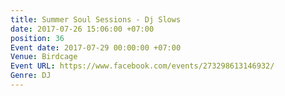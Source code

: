 ```yaml
---
title: Summer Soul Sessions - Dj Slows
date: 2017-07-26 15:06:00 +07:00
position: 36
Event date: 2017-07-29 00:00:00 +07:00
Venue: Birdcage
Event URL: https://www.facebook.com/events/273298613146932/
Genre: DJ
---
```


